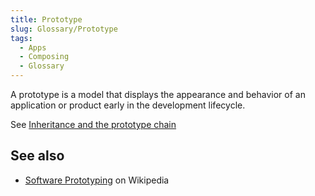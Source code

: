 ```yaml
---
title: Prototype
slug: Glossary/Prototype
tags:
  - Apps
  - Composing
  - Glossary
---
```


A prototype is a model that displays the appearance and behavior of an application or product early in the development lifecycle.

See [Inheritance and the prototype chain](/en-US/docs/Web/JavaScript/Inheritance_and_the_prototype_chain)

## See also

- [Software Prototyping](https://en.wikipedia.org/wiki/Software_Prototyping) on Wikipedia
